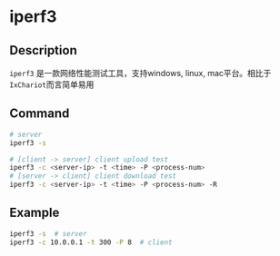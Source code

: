 # iperf3

## Description

`iperf3` 是一款网络性能测试工具，支持windows, linux, mac平台。相比于`IxChariot`而言简单易用

## Command

``` bash
# server
iperf3 -s

# [client -> server] client upload test
iperf3 -c <server-ip> -t <time> -P <process-num>
# [server -> client] client download test	
iperf3 -c <server-ip> -t <time> -P <process-num> -R
```

## Example

``` bash
iperf3 -s  # server
iperf3 -c 10.0.0.1 -t 300 -P 8  # client
```

